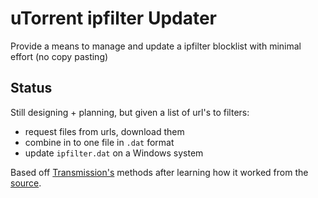 uTorrent ipfilter Updater
=========================

Provide a means to manage and update a ipfilter blocklist with minimal effort (no copy pasting)

Status
------

Still designing + planning, but given a list of url's to filters:

* request files from urls, download them
* combine in to one file in `.dat` format
* update `ipfilter.dat` on a Windows system


Based off [Transmission's](http://www.transmissionbt.com) methods after learning how it worked from the [source](https://trac.transmissionbt.com/browser/trunk/libtransmission/blocklist.c).
